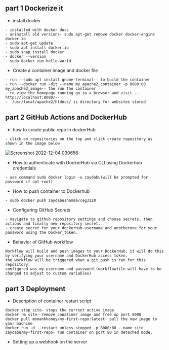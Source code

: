 ## part 1 Dockerize it

- install docker
```
- installed with docker docs
- uninstall old versions- sudo apt-get remove docker docker-engine docker.io
- sudo apt-get update
- sudo apt install docker.io
- sudo snap install docker
- docker --version
- sudo docker run hello-world
```
- Create a container image and docker file
```
- run --sudo apt install gnome-terminal-- to build the container
- run --docker run -dit --name my_apache2_container -p 8080:80 my_apache2_image-- the run the container
- to view the homepage running go to a browser and visit --http://localhost:8080/--
-  /usr/local/apache2/htdocs/ is directory for websites stored
```
## part 2 GitHub Actions and DockerHub
- how to create public repo in dockerHub
```
- click on repositories on the top and click create repository as shown in the image below
```
![Screenshot 2022-12-04 030656](https://user-images.githubusercontent.com/77698851/205480639-703b6f85-53b4-43d1-b15b-1d8090602b42.png)

- How to authenticate with DockerHub via CLI using Dockerhub credentials
```
- use command sudo docker login -u zaydabu(will be prompted for password if not root)
```
- How to push container to Dockerhub
```
- sudo docker push zaydabushamma/ceg3120
```
- Configuring GitHub Secrets
```
- navigate to github repository settings and choose secrets, then actions and finally new repository secret.
- create secret for your dockerHub username and anotherone for your password using the Docker_token.
```
- Behavior of GitHub workflow
```
Workflow will build and push images to your DockerHub, it will do this by verifying your username and DockerHub access token.
the workflow will be triggered when a git push is ran for this repository.
configured was my username and password.(workflowfile will have to be changed to adjust to custom variables)
```

## part 3 Deployment

- Description of container restart script
```
docker stop site- stops the current active image
docker rm site- remove conatiner image and free up port 8080
docker pull momankhoney/my-first-repo:latest- pull the new image to your machine
docker run -d --restart unless-stopped -p 8080:80 --name site zaydabu/my-first-repo- run container on port 80 in detached mode.
```
- Setting up a webhook on the server








